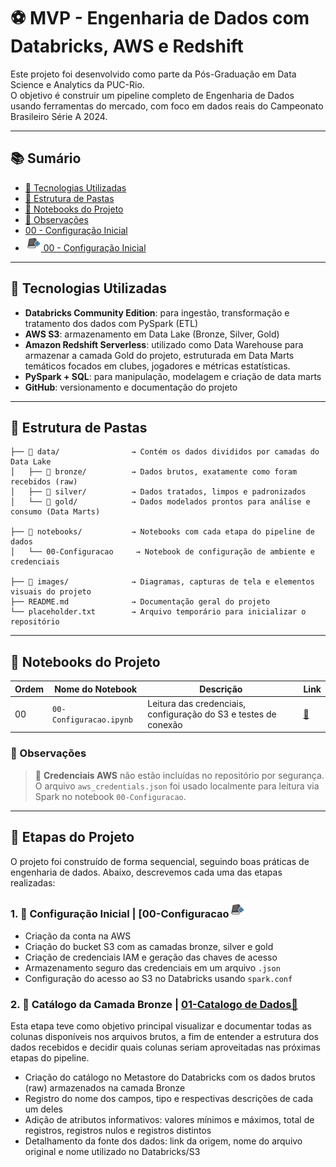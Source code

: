 # ⚽ MVP - Engenharia de Dados com Databricks, AWS e Redshift

Este projeto foi desenvolvido como parte da Pós-Graduação em Data Science e Analytics da PUC-Rio.  
O objetivo é construir um pipeline completo de Engenharia de Dados usando ferramentas do mercado, com foco em dados reais do Campeonato Brasileiro Série A 2024.

---
## 📚 Sumário

- [🚀 Tecnologias Utilizadas](#-tecnologias-utilizadas)
- [📁 Estrutura de Pastas](#-estrutura-de-pastas)
- [📒 Notebooks do Projeto](#-notebooks-do-projeto)
- [📌 Observações](#-observações)
- [00 - Configuração Inicial](notebooks/00-Configuracao.ipynb)
- [<img src="images/icons/notebook-python.png" width="25" height="25"/> 00 - Configuração Inicial](notebooks/00-Configuracao.ipynb)

---

## 🚀 Tecnologias Utilizadas

- **Databricks Community Edition**: para ingestão, transformação e tratamento dos dados com PySpark (ETL)
- **AWS S3**: armazenamento em Data Lake (Bronze, Silver, Gold)
- **Amazon Redshift Serverless**: utilizado como Data Warehouse para armazenar a camada Gold do projeto, estruturada em Data Marts temáticos focados em clubes, jogadores e métricas estatísticas.
- **PySpark + SQL**: para manipulação, modelagem e criação de data marts
- **GitHub**: versionamento e documentação do projeto

---

## 📁 Estrutura de Pastas

```plaintext
├── 📁 data/                → Contém os dados divididos por camadas do Data Lake
│   ├── 📂 bronze/          → Dados brutos, exatamente como foram recebidos (raw)
│   ├── 📂 silver/          → Dados tratados, limpos e padronizados
│   └── 📂 gold/            → Dados modelados prontos para análise e consumo (Data Marts)

├── 📁 notebooks/           → Notebooks com cada etapa do pipeline de dados
│   └── 00-Configuracao     → Notebook de configuração de ambiente e credenciais

├── 📁 images/              → Diagramas, capturas de tela e elementos visuais do projeto
├── README.md              → Documentação geral do projeto
└── placeholder.txt        → Arquivo temporário para inicializar o repositório
```

---

## 📒 Notebooks do Projeto

| Ordem | Nome do Notebook         | Descrição                                                       | Link
|-------|--------------------------|-----------------------------------------------------------------|-------|
| 00    | `00-Configuracao.ipynb`  | Leitura das credenciais, configuração do S3 e testes de conexão |[🔗](notebooks/00-Configuracao.ipynb)


### 📌 Observações
> 🔐 **Credenciais AWS** não estão incluídas no repositório por segurança.  
> O arquivo `aws_credentials.json` foi usado localmente para leitura via Spark no notebook `00-Configuracao`.

---

## 🧭 Etapas do Projeto
O projeto foi construído de forma sequencial, seguindo boas práticas de engenharia de dados. Abaixo, descrevemos cada uma das etapas realizadas:


### 1. 📘 Configuração Inicial | [00-Configuracao[<img src="images/icons/notebook-python.png" width="25" height="25"/>](notebooks/00-Configuracao.ipynb)
- Criação da conta na AWS
- Criação do bucket S3 com as camadas bronze, silver e gold
- Criação de credenciais IAM e geração das chaves de acesso
- Armazenamento seguro das credenciais em um arquivo `.json`
- Configuração do acesso ao S3 no Databricks usando `spark.conf`

### 2. 📗 Catálogo da Camada Bronze | [01-Catalogo de Dados📎](notebooks/01-Catalogo%20de%20Dados%20no%20Metastore%20do%20Databricks%20Bronze.ipynb)  
Esta etapa teve como objetivo principal visualizar e documentar todas as colunas disponíveis nos arquivos brutos, a fim de entender a estrutura dos dados recebidos e decidir quais colunas seriam aproveitadas nas próximas etapas do pipeline.

- Criação do catálogo no Metastore do Databricks com os dados brutos (raw) armazenados na camada Bronze
- Registro do nome dos campos, tipo e respectivas descrições de cada um deles
- Adição de atributos informativos: valores mínimos e máximos, total de registros, registros nulos e registros distintos
- Detalhamento da fonte dos dados: link da origem, nome do arquivo original e nome utilizado no Databricks/S3


